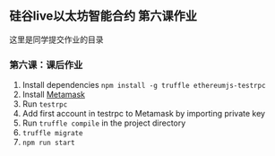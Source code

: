 ## 硅谷live以太坊智能合约 第六课作业
这里是同学提交作业的目录

### 第六课：课后作业

1. Install dependencies `npm install -g truffle ethereumjs-testrpc`
1. Install [Metamask](https://metamask.io/)
1. Run `testrpc`
1. Add first account in testrpc to Metamask by importing private key
1. Run `truffle compile` in the project directory
1. `truffle migrate`
1. `npm run start`